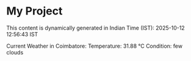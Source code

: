 # My Project

This content is dynamically generated in Indian Time (IST): 2025-10-12 12:56:43 IST


Current Weather in Coimbatore:
Temperature: 31.88 °C
Condition: few clouds
